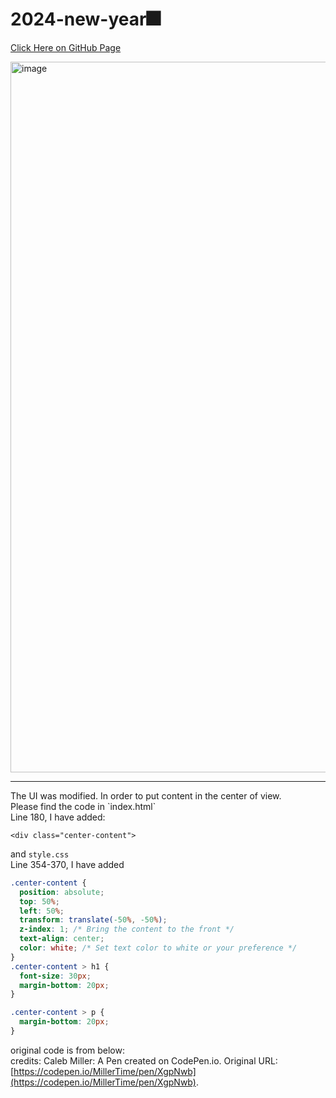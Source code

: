 # 2024-new-year🎆
[Click Here on GitHub Page](https://bemywang.github.io/2024-new-year/)

<img width="1137" alt="image" src="https://github.com/bemywang/2024-new-year/assets/84611026/d17e8f19-1658-4892-a474-50526151eff4">

<hr>
The UI was modified. In order to put content in the center of view. <br>
Please find the code in `index.html`   <br>
Line 180, I have added:

```
<div class="center-content">
```

and  `style.css` <br>
Line 354-370, I have added 

```css
.center-content {
  position: absolute;
  top: 50%;
  left: 50%;
  transform: translate(-50%, -50%);
  z-index: 1; /* Bring the content to the front */
  text-align: center;
  color: white; /* Set text color to white or your preference */
}
.center-content > h1 {
  font-size: 30px;
  margin-bottom: 20px;
}

.center-content > p {
  margin-bottom: 20px;
}
```
original code is from below:<br>
credits: Caleb Miller: A Pen created on CodePen.io. Original URL: [https://codepen.io/MillerTime/pen/XgpNwb](https://codepen.io/MillerTime/pen/XgpNwb).

